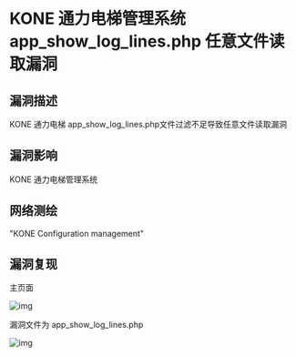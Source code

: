 # KONE 通力电梯管理系统 app_show_log_lines.php 任意文件读取漏洞

## 漏洞描述

KONE 通力电梯 app_show_log_lines.php文件过滤不足导致任意文件读取漏洞

## 漏洞影响

<a-checkbox checked>KONE 通力电梯管理系统 </a-checkbox></br>

## 网络测绘

<a-checkbox checked>"KONE Configuration management"</a-checkbox></br>	

## 漏洞复现

主页面

![img](https://security-1310978225.cos.ap-beijing.myqcloud.com/public/img/1633175280627-ac1f79f6-d9b0-48b7-81b5-067d4c869e60.png)

漏洞文件为 app_show_log_lines.php

![img](https://security-1310978225.cos.ap-beijing.myqcloud.com/public/img/1633175755673-6c9f8167-f2dd-4d31-a3ea-0bb19411e666.png)



